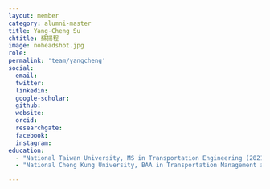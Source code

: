 ```yaml
---
layout: member
category: alumni-master
title: Yang-Cheng Su
chtitle: 蘇揚程
image: noheadshot.jpg
role: 
permalink: 'team/yangcheng'
social:
  email: 
  twitter: 
  linkedin: 
  google-scholar: 
  github: 
  website: 
  orcid: 
  researchgate: 
  facebook: 
  instagram: 
education:
  - "National Taiwan University, MS in Transportation Engineering (2021)"
  - "National Cheng Kung University, BAA in Transportation Management and Science (2019)"

---
```

